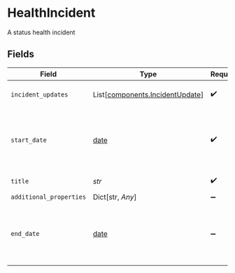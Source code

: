 # HealthIncident

A status health incident


## Fields

| Field                                                                                                                     | Type                                                                                                                      | Required                                                                                                                  | Description                                                                                                               |
| ------------------------------------------------------------------------------------------------------------------------- | ------------------------------------------------------------------------------------------------------------------------- | ------------------------------------------------------------------------------------------------------------------------- | ------------------------------------------------------------------------------------------------------------------------- |
| `incident_updates`                                                                                                        | List[[components.IncidentUpdate](../../models/components/incidentupdate.md)]                                              | :heavy_check_mark:                                                                                                        | Updates on the health incident.                                                                                           |
| `start_date`                                                                                                              | [date](https://docs.python.org/3/library/datetime.html#date-objects)                                                      | :heavy_check_mark:                                                                                                        | The start date of the incident, in [ISO 8601](https://wikipedia.org/wiki/ISO_8601) format, e.g. `"2020-10-30T15:26:48Z"`. |
| `title`                                                                                                                   | *str*                                                                                                                     | :heavy_check_mark:                                                                                                        | The title of the incident                                                                                                 |
| `additional_properties`                                                                                                   | Dict[str, *Any*]                                                                                                          | :heavy_minus_sign:                                                                                                        | N/A                                                                                                                       |
| `end_date`                                                                                                                | [date](https://docs.python.org/3/library/datetime.html#date-objects)                                                      | :heavy_minus_sign:                                                                                                        | The end date of the incident, in [ISO 8601](https://wikipedia.org/wiki/ISO_8601) format, e.g. `"2020-10-30T15:26:48Z"`.   |